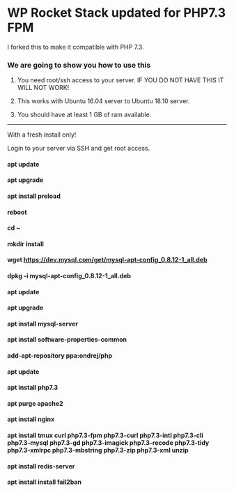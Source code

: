 # WP Rocket Stack updated for PHP7.3 FPM
I forked this to make it compatible with PHP 7.3.

### We are going to show you how to use this

1. You need root/ssh access to your server. IF YOU DO NOT HAVE THIS IT WILL NOT WORK!

2. This works with Ubuntu 16.04 server to Ubuntu 18.10 server.

3. You should have at least 1 GB of ram available.

------------------------------------------------------------------------------------------------------------------

With a fresh install only!

Login to your server via SSH and get root access.

#### apt update
#### apt upgrade
#### apt install preload
#### reboot
#### cd ~
#### mkdir install
#### wget https://dev.mysql.com/get/mysql-apt-config_0.8.12-1_all.deb
#### dpkg -i mysql-apt-config_0.8.12-1_all.deb
#### apt update
#### apt upgrade
#### apt install mysql-server
#### apt install software-properties-common
#### add-apt-repository ppa:ondrej/php
#### apt update
#### apt install php7.3
#### apt purge apache2
#### apt install nginx
#### apt install tmux curl php7.3-fpm php7.3-curl php7.3-intl php7.3-cli php7.3-mysql php7.3-gd php7.3-imagick php7.3-recode php7.3-tidy php7.3-xmlrpc php7.3-mbstring php7.3-zip php7.3-xml unzip

#### apt install redis-server
#### apt install install fail2ban
